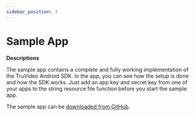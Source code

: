 ```yaml
---
sidebar_position: 3
---
```

# Sample App
**Descriptions**

The sample app contains a complete and fully working implementation of the TruVideo Android SDK. In the app, you can see how the setup is done and how the SDK works. Just add an app key and secret key from one of your apps to the string resource file function before you start the sample app.

The sample app can be [downloaded from GitHub](https://github.com/5Exceptions-Mobile-Team/truvideo-ios-sample-app.git).